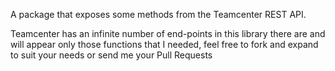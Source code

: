 A package that exposes some methods from the Teamcenter REST API.


Teamcenter has an infinite number of end-points in this library there are and will appear only those functions that I needed, feel free to fork and expand to suit your needs or send me your Pull Requests
